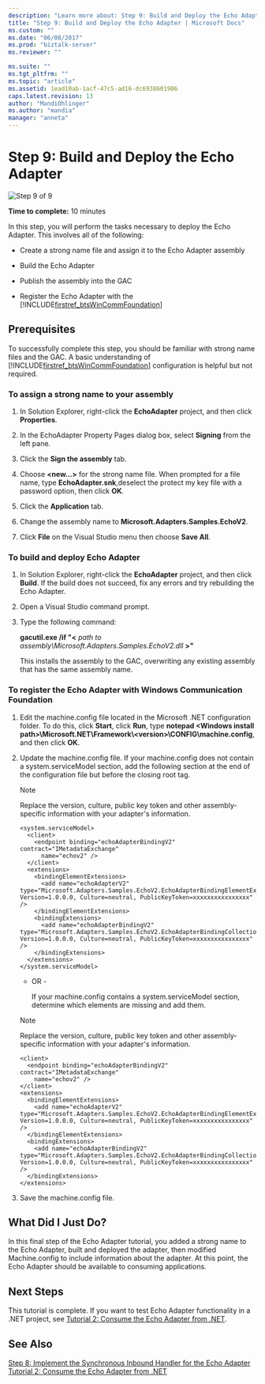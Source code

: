```yaml
---
description: "Learn more about: Step 9: Build and Deploy the Echo Adapter"
title: "Step 9: Build and Deploy the Echo Adapter | Microsoft Docs"
ms.custom: ""
ms.date: "06/08/2017"
ms.prod: "biztalk-server"
ms.reviewer: ""

ms.suite: ""
ms.tgt_pltfrm: ""
ms.topic: "article"
ms.assetid: 1ead10ab-1acf-47c5-ad16-dc6938601906
caps.latest.revision: 13
author: "MandiOhlinger"
ms.author: "mandia"
manager: "anneta"
---
```

# Step 9: Build and Deploy the Echo Adapter
![Step 9 of 9](../../adapters-and-accelerators/wcf-lob-adapter-sdk/media/step-9of9.gif "Step_9of9")  
  
 **Time to complete:** 10 minutes  
  
 In this step, you will perform the tasks necessary to deploy the Echo Adapter. This involves all of the following:  
  
- Create a strong name file and assign it to the Echo Adapter assembly  
  
- Build the Echo Adapter  
  
- Publish the assembly into the GAC  
  
- Register the Echo Adapter with the [!INCLUDE[firstref_btsWinCommFoundation](../../includes/firstref-btswincommfoundation-md.md)]  
  
## Prerequisites  
 To successfully complete this step, you should be familiar with strong name files and the GAC. A basic understanding of [!INCLUDE[firstref_btsWinCommFoundation](../../includes/firstref-btswincommfoundation-md.md)] configuration is helpful but not required.  
  
### To assign a strong name to your assembly  
  
1.  In Solution Explorer, right-click the **EchoAdapter** project, and then click **Properties**.  
  
2.  In the EchoAdapter Property Pages dialog box, select **Signing** from the left pane.  
  
3.  Click the **Sign the assembly** tab.  
  
4.  Choose **\<new…\>** for the strong name file. When prompted for a file name, type **EchoAdapter.snk**,deselect the protect my key file with a password option, then click **OK**.  
  
5.  Click the **Application** tab.  
  
6.  Change the assembly name to **Microsoft.Adapters.Samples.EchoV2**.  
  
7.  Click **File** on the Visual Studio menu then choose **Save All**.  
  
### To build and deploy Echo Adapter  
  
1.  In Solution Explorer, right-click the **EchoAdapter** project, and then click **Build**. If the build does not succeed, fix any errors and try rebuilding the Echo Adapter.  
  
2.  Open a Visual Studio command prompt.  
  
3.  Type the following command:  
  
     **gacutil.exe /if "\<** *path to assembly\Microsoft.Adapters.Samples.EchoV2.dll* **\>"**  
  
     This installs the assembly to the GAC, overwriting any existing assembly that has the same assembly name.  
  
### To register the Echo Adapter with Windows Communication Foundation  
  
1. Edit the machine.config file located in the Microsoft .NET configuration folder. To do this, click **Start**, click **Run**, type **notepad \<Windows install path\>\Microsoft.NET\Framework\\<version\>\CONFIG\machine.config**, and then click **OK**.  
  
2. Update the machine.config file. If your machine.config does not contain a system.serviceModel section, add the following section at the end of the configuration file but before the closing root tag.  
  
   > [!NOTE]
   >  Replace the version, culture, public key token and other assembly-specific information with your adapter's information.  
  
   ```  
   <system.serviceModel>  
     <client>  
       <endpoint binding="echoAdapterBindingV2" contract="IMetadataExchange"  
         name="echov2" />  
     </client>  
     <extensions>  
       <bindingElementExtensions>  
         <add name="echoAdapterV2" type="Microsoft.Adapters.Samples.EchoV2.EchoAdapterBindingElementExtensionElement,Microsoft.Adapters.Samples.EchoV2, Version=1.0.0.0, Culture=neutral, PublicKeyToken=xxxxxxxxxxxxxxxx" />  
       </bindingElementExtensions>  
       <bindingExtensions>  
         <add name="echoAdapterBindingV2" type="Microsoft.Adapters.Samples.EchoV2.EchoAdapterBindingCollectionElement,Microsoft.Adapters.Samples.EchoV2, Version=1.0.0.0, Culture=neutral, PublicKeyToken=xxxxxxxxxxxxxxxx" />  
       </bindingExtensions>  
     </extensions>  
   </system.serviceModel>  
   ```  
  
   - OR -  
  
     If your machine.config contains a system.serviceModel section, determine which elements are missing and add them.  
  
   > [!NOTE]
   >  Replace the version, culture, public key token and other assembly-specific information with your adapter's information.  
  
   ```  
   <client>  
     <endpoint binding="echoAdapterBindingV2" contract="IMetadataExchange"  
       name="echov2" />  
   </client>  
   <extensions>  
     <bindingElementExtensions>  
       <add name="echoAdapterV2" type="Microsoft.Adapters.Samples.EchoV2.EchoAdapterBindingElementExtensionElement,Microsoft.Adapters.Samples.EchoV2, Version=1.0.0.0, Culture=neutral, PublicKeyToken=xxxxxxxxxxxxxxxx" />  
     </bindingElementExtensions>  
     <bindingExtensions>  
       <add name="echoAdapterBindingV2" type="Microsoft.Adapters.Samples.EchoV2.EchoAdapterBindingCollectionElement,Microsoft.Adapters.Samples.EchoV2, Version=1.0.0.0, Culture=neutral, PublicKeyToken=xxxxxxxxxxxxxxxx" />  
     </bindingExtensions>  
   </extensions>  
   ```  
  
3. Save the machine.config file.  
  
## What Did I Just Do?  
 In this final step of the Echo Adapter tutorial, you added a strong name to the Echo Adapter, built and deployed the adapter, then modified Machine.config to include information about the adapter. At this point, the Echo Adapter should be available to consuming applications.  
  
## Next Steps  
 This tutorial is complete. If you want to test Echo Adapter functionality in a .NET project, see [Tutorial 2: Consume the Echo Adapter from .NET](../../adapters-and-accelerators/wcf-lob-adapter-sdk/tutorial-2-consume-the-echo-adapter-from-net.md).  
  
## See Also  
 [Step 8: Implement the Synchronous Inbound Handler for the Echo Adapter](../../adapters-and-accelerators/wcf-lob-adapter-sdk/step-8-implement-the-synchronous-inbound-handler-for-the-echo-adapter.md)   
 [Tutorial 2: Consume the Echo Adapter from .NET](../../adapters-and-accelerators/wcf-lob-adapter-sdk/tutorial-2-consume-the-echo-adapter-from-net.md)

